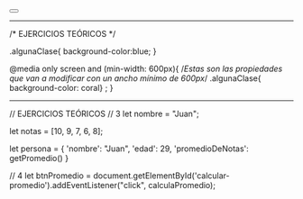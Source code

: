 
<!DOCTYPE html>
<html lang="en">
<head>
    <meta charset="UTF-8">
    <meta http-equiv="X-UA-Compatible" content="IE=edge">
    <meta name="viewport" content="width=device-width, initial-scale=1.0"> <!-- 2 -->
    <title>Document</title>
</head>
<body>
    <!-- EJERCICIOS TEÓRICOS -->
    <!-- 4 -->
    <button id="calcular-promedio"></button>
</body>
</html>

----

/* EJERCICIOS TEÓRICOS */

.algunaClase{
    background-color:blue;
}

@media only screen and (min-width: 600px){
    /*Estas son las propiedades que van a modificar con un ancho mínimo de 600px*/
    .algunaClase{
        background-color: coral}
        ;
    }

-----

// EJERCICIOS TEÓRICOS
// 3
let nombre = "Juan";

let notas = [10, 9, 7, 6, 8]; 

let persona = {
    'nombre': "Juan",
    'edad': 29,
    'promedioDeNotas': getPromedio()
}

// 4
let btnPromedio = document.getElementById('calcular-promedio').addEventListener("click", calculaPromedio);